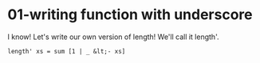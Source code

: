 01-writing function with underscore
========================


I know! Let's write our own version of length! We'll call it length'.

```
length' xs = sum [1 | _ &lt;- xs]  
```